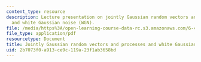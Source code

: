 ```yaml
---
content_type: resource
description: Lecture presentation on jointly Gaussian random vectors and processes,
  and white Gaussian noise (WGN).
file: /media/https%3A/open-learning-course-data-rc.s3.amazonaws.com/6-450-principles-of-digital-communication-i-fall-2009/2b7073f0a913ce9c119a23f1ab3658bd_MIT6_450F09_slide14.pdf
file_type: application/pdf
resourcetype: Document
title: Jointly Gaussian random vectors and processes and white Gaussian noise (WGN)
uid: 2b7073f0-a913-ce9c-119a-23f1ab3658bd
---
```

